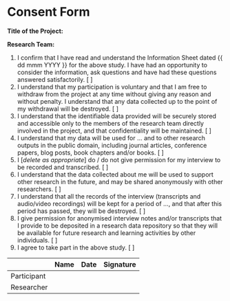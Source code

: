 # Consent Form

**Title of the Project:**

**Research Team:**

1. I confirm that I have read and understand the Information Sheet dated {{ dd mmm YYYY }} for the above study.  I have had an opportunity to consider the information, ask questions and have had these questions answered satisfactorily. [ ]
2. I understand that my participation is voluntary and that I am free to withdraw from the project at any time without giving any reason and without penalty. I understand that any data collected up to the point of my withdrawal will be destroyed. [ ]
3. I understand that the identifiable data provided will be securely stored and accessible only to the members of the research team directly involved in the project, and that confidentiality will be maintained. [ ]
4. I understand that my data will be used for ... and to other research outputs in the public domain, including journal articles, conference papers, blog posts, book chapters and/or books. [ ]
5. I [_delete as appropriate_] do / do not give permission for my interview to be recorded and transcribed. [ ]
6. I understand that the data collected about me will be used to support other research in the future, and may be shared anonymously with other researchers. [ ]
7. I understand that all the records of the interview (transcripts and audio/video recordings) will be kept for a period of ..., and that after this period has passed, they will be destroyed. [ ]
8. I give permission for anonymised interview notes and/or transcripts that I provide to be deposited in a research data repository so that they will be available for future research and learning activities by other individuals. [ ]
9. I agree to take part in the above study. [ ]

| | Name | Date | Signature |
| :--- | :--- | :--- | :--- |
| Participant | | | |
| Researcher | | | |
